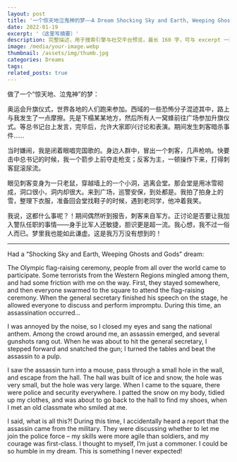 ```yaml
---
layout: post
title: '一个惊天地泣鬼神的梦——A Dream Shocking Sky and Earth, Weeping Ghosts and Gods'
date: 2022-01-19
excerpt: '（这里写摘要）'
description: 完整描述，用于搜索引擎与社交平台预览，最长 160 字，可与 excerpt 一致
image: /media/your-image.webp
thumbnail: /assets/img/thumb.jpg
categories: Dreams
tags: 
related_posts: true
---
```


做了一个“惊天地、泣鬼神”的梦：

奥运会升旗仪式，世界各地的人们跑来参加。西域的一些恐怖分子混迹其中，路上与我发生了一点摩擦。先是下榻某某地方，然后所有人一窝蜂前往广场参加升旗仪式。等总书记台上发言，完毕后，允许大家即兴讨论和表演。期间发生刺客暗杀事件……

当时嫌闹，我是闭着眼唱完国歌的。身边人群中，冒出一个刺客，几声枪响。快要击中总书记的时候，我一个箭步上前夺走枪支；反客为主，一顿操作下来，打得刺客屁滚尿流。

眼见刺客变身为一只老鼠，穿越墙上的一个小洞，逃离会堂。那会堂是用冰雪砌成，洞口很小，洞内却很大。来到广场，巡警安保，到处都是。我拍了拍身上的雪，整理下衣服，准备回会堂找鞋子的时候，遇到老同学，他冲着我笑。

我说，这都什么事呢？！期间偶然听到报告，刺客来自军方。正讨论是否要让我加入警队任职的事情——身手比军人还敏捷，胆识更是超一流。我心想，我不过一俗人而已。梦里我也能如此谦虚。这是我万万没有想到的！

---

Had a “Shocking Sky and Earth, Weeping Ghosts and Gods” dream:

The Olympic flag-raising ceremony, people from all over the world came to participate. Some terrorists from the Western Regions mingled among them, and had some friction with me on the way. First, they stayed somewhere, and then everyone swarmed to the square to attend the flag-raising ceremony. When the general secretary finished his speech on the stage, he allowed everyone to discuss and perform impromptu. During this time, an assassination occurred…

I was annoyed by the noise, so I closed my eyes and sang the national anthem. Among the crowd around me, an assassin emerged, and several gunshots rang out. When he was about to hit the general secretary, I stepped forward and snatched the gun; I turned the tables and beat the assassin to a pulp.

I saw the assassin turn into a mouse, pass through a small hole in the wall, and escape from the hall. The hall was built of ice and snow, the hole was very small, but the hole was very large. When I came to the square, there were police and security everywhere. I patted the snow on my body, tidied up my clothes, and was about to go back to the hall to find my shoes, when I met an old classmate who smiled at me.

I said, what is all this?! During this time, I accidentally heard a report that the assassin came from the military. They were discussing whether to let me join the police force – my skills were more agile than soldiers, and my courage was first-class. I thought to myself, I’m just a commoner. I could be so humble in my dream. This is something I never expected!